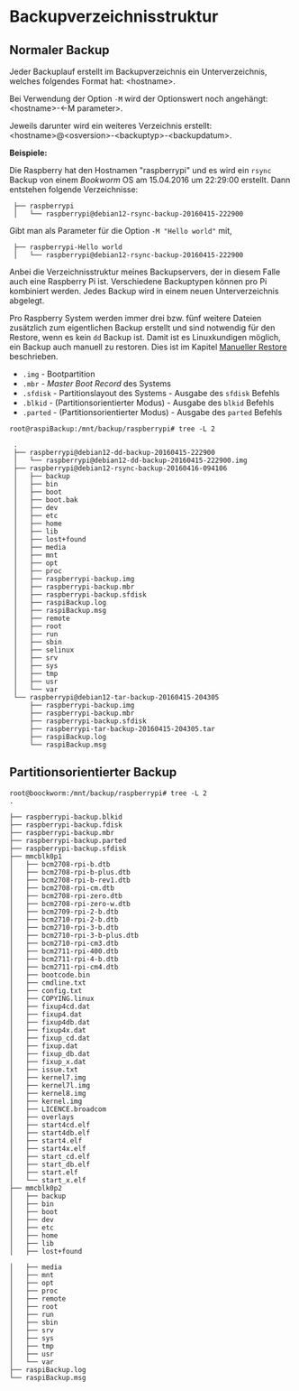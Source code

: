 # Backupverzeichnisstruktur

## Normaler Backup

Jeder Backuplauf erstellt im Backupverzeichnis ein Unterverzeichnis,
welches folgendes Format hat:
\<hostname\>.

Bei Verwendung der Option `-M` wird der Optionswert noch angehängt:
\<hostname\>-\<-M parameter\>.

Jeweils darunter wird ein weiteres Verzeichnis erstellt:
\<hostname\>@\<osversion\>-\<backuptyp\>-\<backupdatum\>.

**Beispiele:**

Die Raspberry hat den Hostnamen "raspberrypi" und es wird ein
`rsync` Backup von einem *Bookworm* OS am 15.04.2016 um 22:29:00 erstellt.
Dann entstehen folgende Verzeichnisse:

```
 ├── raspberrypi
 │   └── raspberrypi@debian12-rsync-backup-20160415-222900
```

Gibt man als Parameter für die Option `-M "Hello world"` mit,

```
 ├── raspberrypi-Hello world
 │   └── raspberrypi@debian12-rsync-backup-20160415-222900
```

Anbei die Verzeichnisstruktur meines Backupservers, der in diesem Falle auch
eine Raspberry Pi ist. Verschiedene Backuptypen können pro Pi kombiniert
werden. Jedes Backup wird in einem neuen Unterverzeichnis abgelegt.

Pro Raspberry System werden immer drei bzw. fünf weitere Dateien zusätzlich zum
eigentlichen Backup erstellt und sind notwendig für den Restore, wenn es kein `dd`
Backup ist. Damit ist es Linuxkundigen möglich, ein Backup auch manuell zu restoren.
Dies ist im Kapitel [Manueller Restore](manual-restore.md) beschrieben.

  - `.img` - Bootpartition
  - `.mbr` - *Master Boot Record* des Systems
  - `.sfdisk` - Partitionslayout des Systems - Ausgabe des `sfdisk` Befehls
  - `.blkid` - (Partitionsorientierter Modus) - Ausgabe des `blkid` Befehls
  - `.parted` - (Partitionsorientierter Modus) - Ausgabe des `parted` Befehls


```
root@raspiBackup:/mnt/backup/raspberrypi# tree -L 2

 .
 ├── raspberrypi@debian12-dd-backup-20160415-222900
 │   └── raspberrypi@debian12-dd-backup-20160415-222900.img
 ├── raspberrypi@debian12-rsync-backup-20160416-094106
 │   ├── backup
 │   ├── bin
 │   ├── boot
 │   ├── boot.bak
 │   ├── dev
 │   ├── etc
 │   ├── home
 │   ├── lib
 │   ├── lost+found
 │   ├── media
 │   ├── mnt
 │   ├── opt
 │   ├── proc
 │   ├── raspberrypi-backup.img
 │   ├── raspberrypi-backup.mbr
 │   ├── raspberrypi-backup.sfdisk
 │   ├── raspiBackup.log
 │   ├── raspiBackup.msg
 │   ├── remote
 │   ├── root
 │   ├── run
 │   ├── sbin
 │   ├── selinux
 │   ├── srv
 │   ├── sys
 │   ├── tmp
 │   ├── usr
 │   └── var
 └── raspberrypi@debian12-tar-backup-20160415-204305
     ├── raspberrypi-backup.img
     ├── raspberrypi-backup.mbr
     ├── raspberrypi-backup.sfdisk
     ├── raspberrypi-tar-backup-20160415-204305.tar
     ├── raspiBackup.log
     └── raspiBackup.msg
```

## Partitionsorientierter Backup

```
root@boockworm:/mnt/backup/raspberrypi# tree -L 2
.

├── raspberrypi-backup.blkid
├── raspberrypi-backup.fdisk
├── raspberrypi-backup.mbr
├── raspberrypi-backup.parted
├── raspberrypi-backup.sfdisk
├── mmcblk0p1
│   ├── bcm2708-rpi-b.dtb
│   ├── bcm2708-rpi-b-plus.dtb
│   ├── bcm2708-rpi-b-rev1.dtb
│   ├── bcm2708-rpi-cm.dtb
│   ├── bcm2708-rpi-zero.dtb
│   ├── bcm2708-rpi-zero-w.dtb
│   ├── bcm2709-rpi-2-b.dtb
│   ├── bcm2710-rpi-2-b.dtb
│   ├── bcm2710-rpi-3-b.dtb
│   ├── bcm2710-rpi-3-b-plus.dtb
│   ├── bcm2710-rpi-cm3.dtb
│   ├── bcm2711-rpi-400.dtb
│   ├── bcm2711-rpi-4-b.dtb
│   ├── bcm2711-rpi-cm4.dtb
│   ├── bootcode.bin
│   ├── cmdline.txt
│   ├── config.txt
│   ├── COPYING.linux
│   ├── fixup4cd.dat
│   ├── fixup4.dat
│   ├── fixup4db.dat
│   ├── fixup4x.dat
│   ├── fixup_cd.dat
│   ├── fixup.dat
│   ├── fixup_db.dat
│   ├── fixup_x.dat
│   ├── issue.txt
│   ├── kernel7.img
│   ├── kernel7l.img
│   ├── kernel8.img
│   ├── kernel.img
│   ├── LICENCE.broadcom
│   ├── overlays
│   ├── start4cd.elf
│   ├── start4db.elf
│   ├── start4.elf
│   ├── start4x.elf
│   ├── start_cd.elf
│   ├── start_db.elf
│   ├── start.elf
│   └── start_x.elf
├── mmcblk0p2
│   ├── backup
│   ├── bin
│   ├── boot
│   ├── dev
│   ├── etc
│   ├── home
│   ├── lib
│   ├── lost+found

│   ├── media
│   ├── mnt
│   ├── opt
│   ├── proc
│   ├── remote
│   ├── root
│   ├── run
│   ├── sbin
│   ├── srv
│   ├── sys
│   ├── tmp
│   ├── usr
│   └── var
├── raspiBackup.log
└── raspiBackup.msg
```

[.status]: rst
[.source]: https://www.linux-tips-and-tricks.de/de/raspibackup#Vergleichtodo
[.source]: https://www.linux-tips-and-tricks.de/en/backup
